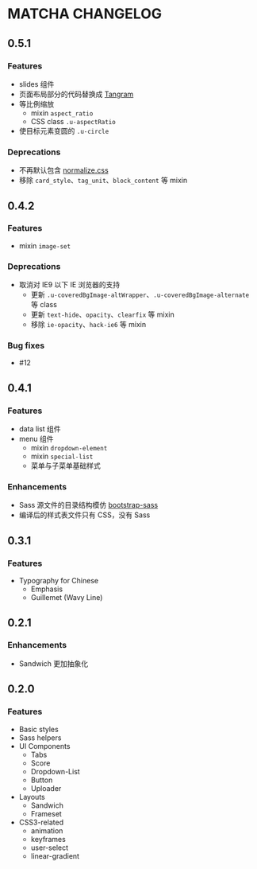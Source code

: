 # MATCHA CHANGELOG

## 0.5.1

### Features
  * slides 组件
  * 页面布局部分的代码替换成 [Tangram](https://github.com/ourai/tangram)
  * 等比例缩放
    * mixin `aspect_ratio`
    * CSS class `.u-aspectRatio`
  * 使目标元素变圆的 `.u-circle`

### Deprecations
  * 不再默认包含 [normalize.css](https://github.com/necolas/normalize.css)
  * 移除 `card_style`、`tag_unit`、`block_content` 等 mixin

## 0.4.2

### Features
  * mixin `image-set`

### Deprecations
  * 取消对 IE9 以下 IE 浏览器的支持
    * 更新 `.u-coveredBgImage-altWrapper`、`.u-coveredBgImage-alternate` 等 class
    * 更新 `text-hide`、`opacity`、`clearfix` 等 mixin
    * 移除 `ie-opacity`、`hack-ie6` 等 mixin

### Bug fixes
  * #12

## 0.4.1

### Features
  * data list 组件
  * menu 组件
    * mixin `dropdown-element`
    * mixin `special-list`
    * 菜单与子菜单基础样式

### Enhancements
  * Sass 源文件的目录结构模仿 [bootstrap-sass](http://github.com/twbs/bootstrap-sass)
  * 编译后的样式表文件只有 CSS，没有 Sass

## 0.3.1

### Features
  * Typography for Chinese
    * Emphasis
    * Guillemet (Wavy Line)

## 0.2.1

### Enhancements
  * Sandwich 更加抽象化

## 0.2.0

### Features
  * Basic styles
  * Sass helpers
  * UI Components
    * Tabs
    * Score
    * Dropdown-List
    * Button
    * Uploader
  * Layouts
    * Sandwich
    * Frameset
  * CSS3-related
    * animation
    * keyframes
    * user-select
    * linear-gradient

